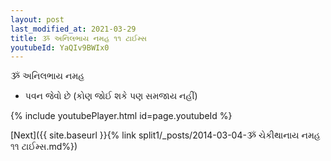 ```yaml
---
layout: post
last_modified_at: 2021-03-29
title: ૐ અનિલભાય નમહ ૧૧ ટાઈમ્સ
youtubeId: YaQIv9BWIx0
---
```

 
 
 ૐ અનિલભાય નમહ  
 
 -  પવન જેવો છે (કોણ જોઈ શકે પણ સમજાય નહીં) 
 
  
 
  
 
 
 
 
 
 


{% include youtubePlayer.html id=page.youtubeId %}
 
[Next]({{ site.baseurl }}{% link  split1/_posts/2014-03-04-ૐ ચેકીથાનાય નમહ ૧૧ ટાઈમ્સ.md%})
 

